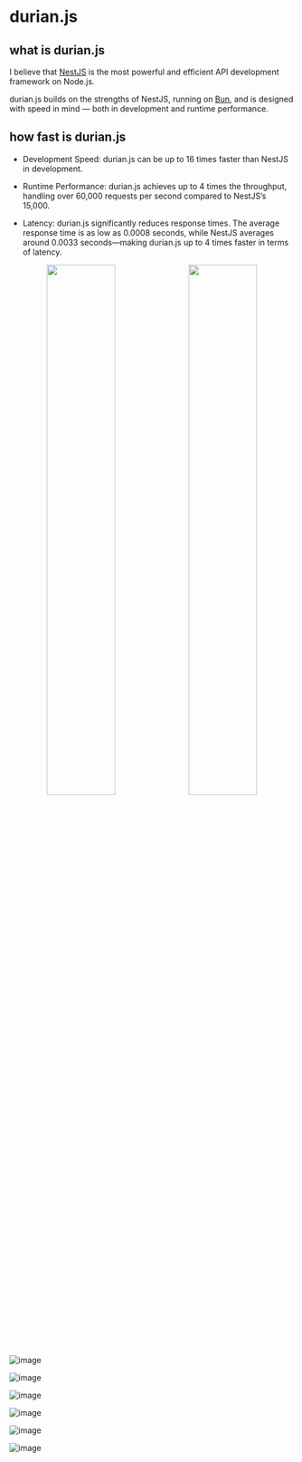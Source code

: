 # durian.js

## what is durian.js
I believe that [NestJS](https://github.com/nestjs/nest) is the most powerful and efficient API development framework on Node.js.

durian.js builds on the strengths of NestJS, running on [Bun](https://github.com/oven-sh/bun), and is designed with speed in mind — both in development and runtime performance.

## how fast is durian.js
- Development Speed: durian.js can be up to 16 times faster than NestJS in development.

- Runtime Performance: durian.js achieves up to 4 times the throughput, handling over 60,000 requests per second compared to NestJS’s 15,000.

- Latency: durian.js significantly reduces response times. The average response time is as low as 0.0008 seconds, while NestJS averages around 0.0033 seconds—making durian.js up to 4 times faster in terms of latency.

<p align="center">
  <img src="https://github.com/user-attachments/assets/61b1b40a-7ab5-45bd-ae8c-a5e13fce85a2" style="width: 49%; display: inline-block;" />
  <img src="https://github.com/user-attachments/assets/a5d0fb1a-f601-48e7-b390-5446796409c4" style="width: 49%; display: inline-block;" />
</p>

![image](https://github.com/user-attachments/assets/61b1b40a-7ab5-45bd-ae8c-a5e13fce85a2)

![image](https://github.com/user-attachments/assets/a5d0fb1a-f601-48e7-b390-5446796409c4)

![image](https://github.com/user-attachments/assets/92f5f98f-1055-424d-8df0-76cd13b1aa8c)

![image](https://github.com/user-attachments/assets/d267ceec-e531-41a6-be30-49d7e0318875)

![image](https://github.com/user-attachments/assets/56e3a836-0178-45c5-a900-df6f0664a21f)

![image](https://github.com/user-attachments/assets/0cc7b5a9-ec6e-407f-ac4a-5a674bb7ad11)
